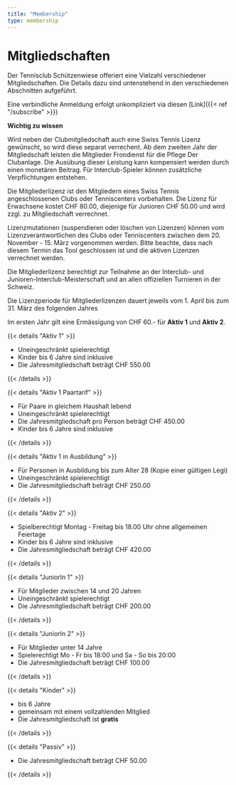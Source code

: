 ```yaml
---
title: "Membership"
type: membership
---
```


# Mitgliedschaften

Der Tennisclub Schützenwiese offeriert eine Vielzahl verschiedener Mitgliedschaften. Die Details dazu sind untenstehend in den verschiedenen Abschnitten aufgeführt.

<!-- Eine verbindliche Anmeldung erfolgt unkompliziert via diesen [Link](http://tcsw.ch/subscribe.html) -->

Eine verbindliche Anmeldung erfolgt unkompliziert via diesen [Link]({{< ref "/subscribe" >}})

**Wichtig zu wissen**

Wird neben der Clubmitgliedschaft auch eine Swiss Tennis Lizenz gewünscht, so wird diese separat verrechent. Ab dem zweiten Jahr der Mitgliedschaft leisten die Mitglieder Frondienst für die Pflege Der Clubanlage. Die Ausübung dieser Leistung kann kompensiert werden durch einen monetären Beitrag. Für Interclub-Spieler können zusätzliche Verpflichtungen entstehen.

Die Mitgliederlizenz ist den Mitgliedern eines Swiss Tennis angeschlossenen Clubs oder Tenniscenters vorbehalten. Die Lizenz für Erwachsene kostet CHF 80.00, diejenige für Junioren CHF 50.00 und wird zzgl. zu Mitgliedschaft verrechnet.

Lizenzmutationen (suspendieren oder löschen von Lizenzen) können vom Lizenzverantwortlichen des Clubs oder Tenniscenters zwischen dem 20. November - 15. März vorgenommen werden. Bitte beachte, dass nach diesem Termin das Tool geschlossen ist und die aktiven Lizenzen verrechnet werden.

Die Mitgliederlizenz berechtigt zur Teilnahme an der Interclub- und Junioren-Interclub-Meisterschaft und an allen offiziellen Turnieren in der Schweiz.

Die Lizenzperiode für Mitgliederlizenzen dauert jeweils vom 1. April bis zum 31. März des folgenden Jahres

Im ersten Jahr gilt eine Ermässigung von CHF 60.- für **Aktiv 1** und **Aktiv 2**.

{{< details "Aktiv 1" >}}

- Uneingeschränkt spielerechtigt
- Kinder bis 6 Jahre sind inklusive
- Die Jahresmitgliedschaft beträgt CHF 550.00

{{< /details >}}

{{< details "Aktiv 1 Paartarif" >}}

- Für Paare in gleichem Haushalt lebend
- Uneingeschränkt spielerechtigt
- Die Jahresmitgliedschaft pro Person beträgt CHF 450.00
- Kinder bis 6 Jahre sind inklusive

{{< /details >}}

{{< details "Aktiv 1 in Ausbildung" >}}

- Für Personen in Ausbildung bis zum Alter 28 (Kopie einer gültigen Legi)
- Uneingeschränkt spielerechtigt
- Die Jahresmitgliedschaft beträgt CHF 250.00

{{< /details >}}

{{< details "Aktiv 2" >}}

- Spielberechtigt Montag - Freitag bis 18.00 Uhr ohne allgemeinen Feiertage
- Kinder bis 6 Jahre sind inklusive
- Die Jahresmitgliedschaft beträgt CHF 420.00

{{< /details >}}

{{< details "JuniorIn 1" >}}

- Für Mitglieder zwischen 14 und 20 Jahren
- Uneingeschränkt spielerechtigt
- Die Jahresmitgliedschaft beträgt CHF 200.00

{{< /details >}}

{{< details "JuniorIn 2" >}}

- Für Mitglieder unter 14 Jahre
- Spielerechtigt Mo - Fr bis 18:00 und Sa - So bis 20:00
- Die Jahresmitgliedschaft beträgt CHF 100.00

{{< /details >}}

{{< details "Kinder" >}}

- bis 6 Jahre
- gemeinsam mit einem vollzahlenden Mitglied
- Die Jahresmitgliedschaft ist **gratis**

{{< /details >}}

{{< details "Passiv" >}}

- Die Jahresmitgliedschaft beträgt CHF 50.00

{{< /details >}}
